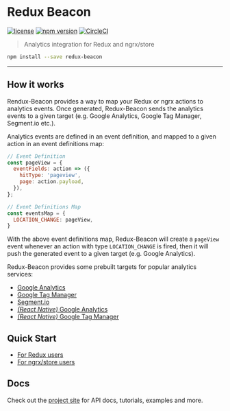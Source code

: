 # Redux Beacon
[![license](https://img.shields.io/github/license/rangle/redux-beacon.svg)](LICENSE)
[![npm version](https://img.shields.io/npm/v/redux-beacon.svg)](https://www.npmjs.com/package/redux-beacon)
[![CircleCI](https://img.shields.io/circleci/project/github/rangle/redux-beacon.svg)](https://circleci.com/gh/rangle/redux-beacon)

> Analytics integration for Redux and ngrx/store

```bash
npm install --save redux-beacon
```
----

## How it works

Rendux-Beacon provides a way to map your Redux or ngrx actions to
analytics events. Once generated, Redux-Beacon sends the analytics
events to a given target (e.g. Google Analytics, Google Tag Manager,
Segment.io etc.).

Analytics events are defined in an event definition, and mapped to a
given action in an event definitions map:

```js
// Event Definition
const pageView = {
  eventFields: action => ({
    hitType: 'pageview',
    page: action.payload,
  }),
};

// Event Definitions Map
const eventsMap = {
  LOCATION_CHANGE: pageView,
}
```

With the above event definitions map, Redux-Beacon will create a
`pageView` event whenever an action with type `LOCATION_CHANGE` is
fired, then it will push the generated event to a given target
(e.g. Google Analytics).

Redux-Beacon provides some prebuilt targets for popular analytics
services:

 - [Google Analytics]()
 - [Google Tag Manager]()
 - [Segment.io]()
 - [_(React Native)_ Google Analytics]()
 - [_(React Native)_ Google Tag Manager]()

## Quick Start
 - [For Redux users]()
 - [For ngrx/store users]()

## Docs
Check out the [project site](https://rangle.github.io/redux-beacon/)
for API docs, tutorials, examples and more.
